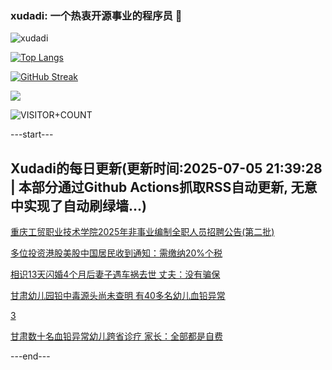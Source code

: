 ### xudadi: 一个热衷开源事业的程序员 👋

![xudadi](https://github-readme-stats-git-masterorgs-github-readme-stats-team.vercel.app/api?username=xudadi)

[![Top Langs](https://github-readme-stats.vercel.app/api/top-langs/?username=xudadi)](https://github.com/anuraghazra/github-readme-stats)

[![GitHub Streak](https://streak-stats.demolab.com?user=xudadi&locale=zh_Hans)](https://git.io/streak-stats)

![](https://raw.githubusercontent.com/xudadi/xudadi/main/assets/github-contribution-grid-snake.svg)

![VISITOR+COUNT](https://komarev.com/ghpvc/?username=xudadi&label=VISITOR+COUNT)


---start---

## Xudadi的每日更新(更新时间:2025-07-05 21:39:28 | 本部分通过Github Actions抓取RSS自动更新, 无意中实现了自动刷绿墙...)

[重庆工贸职业技术学院2025年非事业编制全职人员招聘公告(第二批)](https://www.gongkaoleida.com/article/2492677)

[多位投资港股美股中国居民收到通知：需缴纳20%个税](https://m.163.com/news/article/K3LA3U6B0519DDQ2.html)

[相识13天闪婚4个月后妻子遇车祸去世 丈夫：没有骗保](https://m.163.com/news/article/K3LDKL5F053469LG.html)

[甘肃幼儿园铅中毒源头尚未查明 有40多名幼儿血铅异常](https://m.163.com/news/article/K3L8EPSE0514BE2Q.html)

[3](https://m.163.com/touch/news/sub/domestic)

[甘肃数十名血铅异常幼儿跨省诊疗 家长：全部都是自费](https://m.163.com/news/article/K3L7OUDQ053469M5.html)

---end---
